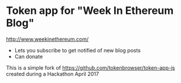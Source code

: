 # Token app for "Week In Ethereum Blog"

http://www.weekinethereum.com/

* Lets you subscribe to get notified of new blog posts
* Can donate

This is a simple fork of https://github.com/tokenbrowser/token-app-js created during a Hackathon April 2017
